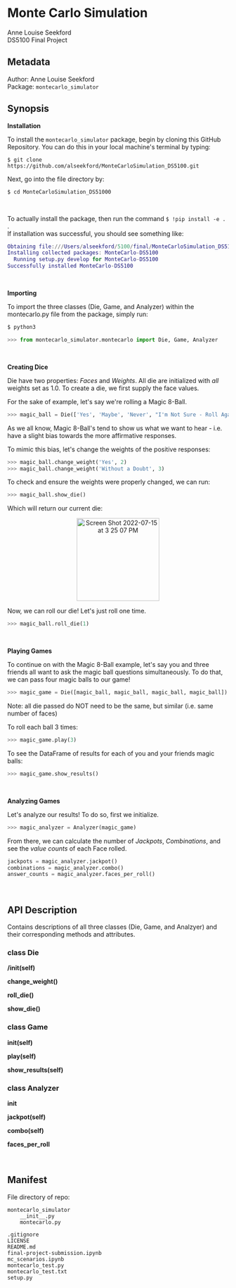 # Monte Carlo Simulation
Anne Louise Seekford  
DS5100 Final Project


## Metadata  

Author: Anne Louise Seekford  
Package: 
```montecarlo_simulator```

## Synopsis  

**Installation**  

To install the ```montecarlo_simulator``` package, begin by cloning this GitHub Repository. You can do this in your local machine's terminal by typing:
```
$ git clone https://github.com/alseekford/MonteCarloSimulation_DS5100.git
``` 
Next, go into the file directory by:
```
$ cd MonteCarloSimulation_DS51000
```   
<br/>

To actually install the package, then run the command ```$ !pip install -e .``` .  
If installation was successful, you should see something like: 
```m
Obtaining file:///Users/alseekford/5100/final/MonteCarloSimulation_DS5100
Installing collected packages: MonteCarlo-DS5100
  Running setup.py develop for MonteCarlo-DS5100
Successfully installed MonteCarlo-DS5100
```
<br/>

**Importing**

To import the three classes (Die, Game, and Analyzer) within the montecarlo.py file from the package, simply run: 

```python
$ python3

>>> from montecarlo_simulator.montecarlo import Die, Game, Analyzer 
```
<br/>

**Creating Dice**

Die have two properties: *Faces* and *Weights*. All die are initialized with *all* weights set as $1.0$. 
To create a die, we first supply the face values.  

For the sake of example, let's say we're rolling a Magic 8-Ball.
```python
>>> magic_ball = Die(['Yes', 'Maybe', 'Never', "I'm Not Sure - Roll Again", 'Without a Doubt'])
```

As we all know, Magic 8-Ball's tend to show us what we want to hear - i.e. have a slight bias towards the more affirmative responses.  

To mimic this bias, let's change the weights of the positive responses:

```python
>>> magic_ball.change_weight('Yes', 2)
>>> magic_ball.change_weight('Without a Doubt', 3)
```

To check and ensure the weights were properly changed, we can run:
```python
>>> magic_ball.show_die()
```
Which will return our current die:

<p align="center">
  <img width="188" alt="Screen Shot 2022-07-15 at 3 25 07 PM" src="https://user-images.githubusercontent.com/71660299/179297082-c5feda06-c270-4be7-a56d-713d76942c88.png">
</p>



Now, we can roll our die! Let's just roll one time.
```python
>>> magic_ball.roll_die(1)
```

<br/>

**Playing Games**

To continue on with the Magic 8-Ball example, let's say you and three friends all want to ask the magic ball questions simultaneously.
To do that, we can pass four magic balls to our game!
```python
>>> magic_game = Die([magic_ball, magic_ball, magic_ball, magic_ball])
```
Note: all die passed do NOT need to be the same, but similar (i.e. same number of faces)

To roll each ball 3 times:
```python 
>>> magic_game.play(3)
```

To see the DataFrame of results for each of you and your friends magic balls:
```python 
>>> magic_game.show_results()
```

<br/>

**Analyzing Games**

Let's analyze our results! To do so, first we initialize.

```python
>>> magic_analyzer = Analyzer(magic_game)
```

From there, we can calculate the number of *Jackpots*, *Combinations*, and see the *value counts* of each Face rolled.

```python
jackpots = magic_analyzer.jackpot()
combinations = magic_analyzer.combo()
answer_counts = magic_analyzer.faces_per_roll()
```

<br/>

## API Description  

Contains descriptions of all three classes (Die, Game, and Analzyer) and their corresponding methods and attributes.

### class Die

**/__init__(self)** 

**change_weight()**

**roll_die()**

**show_die()**

### class Game

**__init__(self)**

**play(self)**

**show_results(self)**

### class Analyzer

**__init__**

**jackpot(self)**

**combo(self)**

**faces_per_roll**


<br/>

## Manifest  
File directory of repo:
```
montecarlo_simulator
    __init__.py
    montecarlo.py

.gitignore
LICENSE
README.md
final-project-submission.ipynb
mc_scenarios.ipynb
montecarlo_test.py
montecarlo_test.txt
setup.py
```

